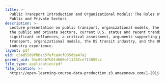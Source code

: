 ```yaml
---
title: >-
  Public Transport Introduction and Organizational Models: The Roles of the
  Public and Private Sectors
description: >-
  Lecture presentation on public transport, organizational models, the roles of
  the public and private sectors, current U.S. status and recent trends,
  significant influences, a critical assessment, arguments supporting public
  transport, organizational models, the US transit industry, and the UK bus
  industry experience.
layout: pdf
uid: c5ad55d9fbbac5fefca9cf035d9a47a2
parent_uid: 94c094b7b01d868ef11282cef13859cc
file_type: application/pdf
file_location: >-
  https://open-learning-course-data-production.s3.amazonaws.com/1-201j-transportation-systems-analysis-demand-and-economics-fall-2008/c5ad55d9fbbac5fefca9cf035d9a47a2_MIT1_201JF08_lec07.pdf
---
```

